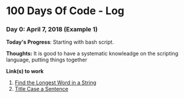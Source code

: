 # 100 Days Of Code - Log

### Day 0: April 7, 2018 (Example 1)

**Today's Progress**: Starting with bash script.

**Thoughts:** It is good to have a systematic knowleadge on the scripting language, putting things together


**Link(s) to work**
1. [Find the Longest Word in a String](https://www.freecodecamp.com/challenges/find-the-longest-word-in-a-string)
2. [Title Case a Sentence](https://www.freecodecamp.com/challenges/title-case-a-sentence)
